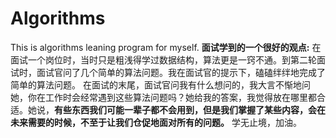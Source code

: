 # Algorithms
This is algorithms leaning program for myself.
**面试学到的一个很好的观点:**
在面试一个岗位时，当时只是粗浅得学过数据结构，算法更是一窍不通。到第二轮面试时，面试官问了几个简单的算法问题。我在面试官的提示下，磕磕绊绊地完成了简单的算法问题。
在面试的末尾，面试官问我有什么想问的，我大言不惭地问她，你在工作时会经常遇到这些算法问题吗？她给我的答案，我觉得放在哪里都合适。她说，**有些东西我们可能一辈子都不会用到，但是我们掌握了某些内容，会在未来需要的时候，不至于让我们仓促地面对所有的问题。**
学无止境，加油。